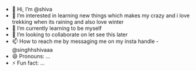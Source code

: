 - 👋 Hi, I’m @shiva
- 👀 I’m interested in learning new things which makes my crazy and i love trekking when its raining and also love winter
- 🌱 I’m currently learning to be myself 
- 💞️ I’m looking to collaborate on let see this later
- 📫 How to reach me by messaging me on my insta handle - @singhhshivaaa
- 😄 Pronouns: ...
- ⚡ Fun fact: ...

<!---
Singhhshivaaa/Singhhshivaaa is a ✨ special ✨ repository because its `README.md` (this file) appears on your GitHub profile.
You can click the Preview link to take a look at your changes.
--->
